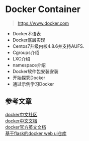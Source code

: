 # Docker Container
> https://www.docker.com

- Docker术语表
- Docker底层实现
- Centos7升级内核4.8.6并支持AUFS.
- Cgroups介绍
- LXC介绍
- namespace介绍
- Docker软件包安装安装
- 开始探究Docker
- 通过示例学习Docker



## 参考文章  
[docker中文社区](https://github.com/arkii/docs)  
[docker中文文档](http://docker-doc.readthedocs.io/zh_CN/latest/)  
[docker官方英文文档](http://docs.master.dockerproject.org/)  
[基于flask的docker web ui仓库](https://github.com/arkii/docker-registry-ui)  
